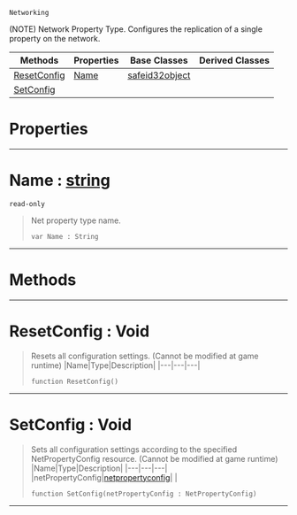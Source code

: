  `Networking`



(NOTE) Network Property Type. Configures the replication of a single property on the network.

|Methods|Properties|Base Classes|Derived Classes|
|---|---|---|---|
|[ ResetConfig](netpropertytype.md#resetconfig-void)|[ Name](netpropertytype.md#name-zilch-engine-documen)|[safeid32object](safeid32object.md)| |
|[ SetConfig](netpropertytype.md#setconfig-void)| | | |


 #  Properties


---  
 #  Name : [string](../nada_base_types/string.md)

 `read-only`

> Net property type name.
> ``` lang=cpp, name=Nada
> var Name : String


---  
 #  Methods


---  
 #  ResetConfig : Void

> Resets all configuration settings. (Cannot be modified at game runtime)
> |Name|Type|Description|
> |---|---|---|
> ``` lang=cpp, name=Nada
> function ResetConfig()
> ``` 


---  
 #  SetConfig : Void

> Sets all configuration settings according to the specified NetPropertyConfig resource. (Cannot be modified at game runtime)
> |Name|Type|Description|
> |---|---|---|
> |netPropertyConfig|[netpropertyconfig](netpropertyconfig.md)| |
> ``` lang=cpp, name=Nada
> function SetConfig(netPropertyConfig : NetPropertyConfig)
> ``` 


---  
 

 